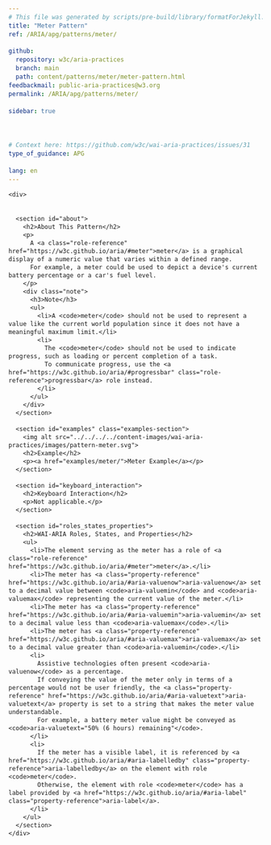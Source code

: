 ```yaml
---
# This file was generated by scripts/pre-build/library/formatForJekyll.js
title: "Meter Pattern"
ref: /ARIA/apg/patterns/meter/

github:
  repository: w3c/aria-practices
  branch: main
  path: content/patterns/meter/meter-pattern.html
feedbackmail: public-aria-practices@w3.org
permalink: /ARIA/apg/patterns/meter/

sidebar: true



# Context here: https://github.com/w3c/wai-aria-practices/issues/31
type_of_guidance: APG

lang: en
---
```

<meta charset="UTF-8" />
<meta content="width=device-width, initial-scale=1.0" name="viewport" />
<title>Meter Pattern</title>

<script src="../../../../content-assets/wai-aria-practices/shared/js/highlight.pack.js"></script>
<script src="../../../../content-assets/wai-aria-practices/shared/js/app.js"></script>


<link 
  rel="stylesheet"
  href="{{ '/content-assets/wai-aria-practices/styles.css' | relative_url }}"
>
<!-- Code highlighting styles -->
<link 
  rel="stylesheet"
  href="{{ '/content-assets/wai-aria-practices/shared/css/github.css' | relative_url }}"
>

<script>
const addBodyClass = undefined;
const enableSidebar = true;
if (addBodyClass) document.body.classList.add(addBodyClass);
if (enableSidebar) document.body.classList.add('has-sidebar');
</script>
    

<script>
    const parentPage = window.location.pathname.match(
      /\/(patterns|practices|about)\//
    )?.[1];
    if (parentPage) {
      const parentHref = 'a[href*="' + parentPage + '"]';
      document.querySelector(parentHref).classList.add('active');
    }
  </script>
<div>

    <div>
      

      <section id="about">
        <h2>About This Pattern</h2>
        <p>
          A <a class="role-reference" href="https://w3c.github.io/aria/#meter">meter</a> is a graphical display of a numeric value that varies within a defined range.
          For example, a meter could be used to depict a device's current battery percentage or a car's fuel level.
        </p>
        <div class="note">
          <h3>Note</h3>
          <ul>
            <li>A <code>meter</code> should not be used to represent a value like the current world population since it does not have a meaningful maximum limit.</li>
            <li>
              The <code>meter</code> should not be used to indicate progress, such as loading or percent completion of a task.
              To communicate progress, use the <a href="https://w3c.github.io/aria/#progressbar" class="role-reference">progressbar</a> role instead.
            </li>
          </ul>
        </div>
      </section>

      <section id="examples" class="examples-section">
        <img alt src="../../../../content-images/wai-aria-practices/images/pattern-meter.svg">
        <h2>Example</h2>
        <p><a href="examples/meter/">Meter Example</a></p>
      </section>

      <section id="keyboard_interaction">
        <h2>Keyboard Interaction</h2>
        <p>Not applicable.</p>
      </section>

      <section id="roles_states_properties">
        <h2>WAI-ARIA Roles, States, and Properties</h2>
        <ul>
          <li>The element serving as the meter has a role of <a class="role-reference" href="https://w3c.github.io/aria/#meter">meter</a>.</li>
          <li>The meter has <a class="property-reference" href="https://w3c.github.io/aria/#aria-valuenow">aria-valuenow</a> set to a decimal value between <code>aria-valuemin</code> and <code>aria-valuemax</code> representing the current value of the meter.</li>
          <li>The meter has <a class="property-reference" href="https://w3c.github.io/aria/#aria-valuemin">aria-valuemin</a> set to a decimal value less than <code>aria-valuemax</code>.</li>
          <li>The meter has <a class="property-reference" href="https://w3c.github.io/aria/#aria-valuemax">aria-valuemax</a> set to a decimal value greater than <code>aria-valuemin</code>.</li>
          <li>
            Assistive technologies often present <code>aria-valuenow</code> as a percentage.
            If conveying the value of the meter only in terms of a percentage would not be user friendly, the <a class="property-reference" href="https://w3c.github.io/aria/#aria-valuetext">aria-valuetext</a> property is set to a string that makes the meter value understandable.
            For example, a battery meter value might be conveyed as <code>aria-valuetext="50% (6 hours) remaining"</code>.
          </li>
          <li>
            If the meter has a visible label, it is referenced by <a href="https://w3c.github.io/aria/#aria-labelledby" class="property-reference">aria-labelledby</a> on the element with role <code>meter</code>.
            Otherwise, the element with role <code>meter</code> has a label provided by <a href="https://w3c.github.io/aria/#aria-label" class="property-reference">aria-label</a>.
          </li>
        </ul>
      </section>
    </div>
  
</div>
<script
  src="{{ '/content-assets/wai-aria-practices/shared/js/skipto.js' | relative_url }}"
  data-skipto="colorTheme:aria; highlightTarget: smooth; displayOption:popup; containerElement:div"
></script>

